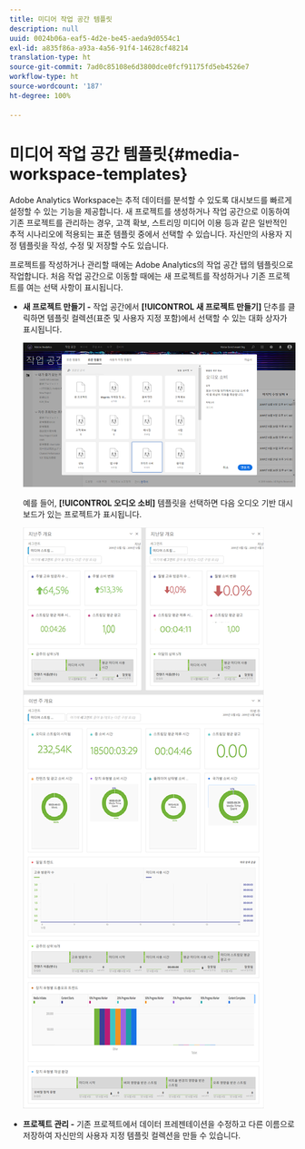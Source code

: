 ```yaml
---
title: 미디어 작업 공간 템플릿
description: null
uuid: 0024b06a-eaf5-4d2e-be45-aeda9d0554c1
exl-id: a835f86a-a93a-4a56-91f4-14628cf48214
translation-type: ht
source-git-commit: 7ad0c85108e6d3800dce0fcf91175fd5eb4526e7
workflow-type: ht
source-wordcount: '187'
ht-degree: 100%

---
```


# 미디어 작업 공간 템플릿{#media-workspace-templates}

Adobe Analytics Workspace는 추적 데이터를 분석할 수 있도록 대시보드를 빠르게 설정할 수 있는 기능을 제공합니다. 새 프로젝트를 생성하거나 작업 공간으로 이동하여 기존 프로젝트를 관리하는 경우, 고객 확보, 스트리밍 미디어 이용 등과 같은 일반적인 추적 시나리오에 적용되는 표준 템플릿 중에서 선택할 수 있습니다. 자신만의 사용자 지정 템플릿을 작성, 수정 및 저장할 수도 있습니다.

프로젝트를 작성하거나 관리할 때에는 Adobe Analytics의 작업 공간 탭의 템플릿으로 작업합니다. 처음 작업 공간으로 이동할 때에는 새 프로젝트를 작성하거나 기존 프로젝트를 여는 선택 사항이 표시됩니다.

* **새 프로젝트 만들기 -** 작업 공간에서 **[!UICONTROL 새 프로젝트 만들기]** 단추를 클릭하면 템플릿 컬렉션(표준 및 사용자 지정 포함)에서 선택할 수 있는 대화 상자가 표시됩니다.

   ![](assets/all-templates-audio.png)

   예를 들어, **[!UICONTROL 오디오 소비]** 템플릿을 선택하면 다음 오디오 기반 대시보드가 있는 프로젝트가 표시됩니다.

   ![](assets/aa-workspace.png)

* **프로젝트 관리 -** 기존 프로젝트에서 데이터 프레젠테이션을 수정하고 다른 이름으로 저장하여 자신만의 사용자 지정 템플릿 컬렉션을 만들 수 있습니다.
